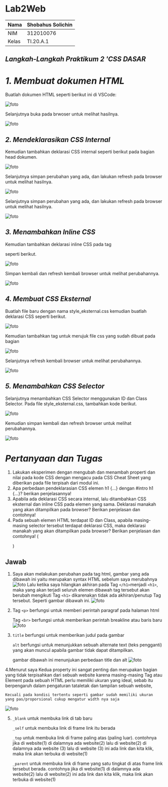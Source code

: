 # Lab2Web
| Nama      | Shobahus Solichin  |
| ----------- | ----------- |
| NIM     | 312010076       |
| Kelas   | TI.20.A.1        |

## *Langkah-Langkah Praktikum 2 'CSS DASAR*

# *1. Membuat dokumen HTML*

Buatlah dokumen HTML seperti berikut ini di VSCode:

![foto](foto/foto1.png)

Selanjutnya buka pada brwoser untuk melihat hasilnya.

![foto](foto/foto1.png)

## *2. Mendeklarasikan CSS Internal*
Kemudian tambahkan deklarasi CSS internal seperti berikut pada bagian head dokumen.

![foto](foto/foto1.png)

Selanjutnya simpan perubahan yang ada, dan lakukan refresh pada browser untuk melihat hasilnya.

![foto](foto/foto1.png)

Selanjutnya simpan perubahan yang ada, dan lakukan refresh pada browser untuk melihat
hasilnya.

![foto](foto/foto1.png)

## *3. Menambahkan Inline CSS*

Kemudian tambahkan deklarasi inline CSS pada tag <p> seperti berikut.

![foto](foto/foto1.png)

Simpan kembali dan refresh kembali browser untuk melihat perubahannya.

![foto](foto/foto1.png)

## *4. Membuat CSS Eksternal*

Buatlah file baru dengan nama style_eksternal.css kemudian buatlah deklarasi CSS seperti berikut.

![foto](foto/foto1.png)

Kemudian tambahkan tag <link> untuk merujuk file css yang sudah dibuat pada bagian <head>

![foto](foto/foto1.png)

Selanjutnya refresh kembali browser untuk melihat perubahannya.

![foto](foto/foto1.png)

## *5. Menambahkan CSS Selector*

Selanjutnya menambahkan CSS Selector menggunakan ID dan Class Selector. Pada file
style_eksternal.css, tambahkan kode berikut.

![foto](foto/foto1.png)

Kemudian simpan kembali dan refresh browser untuk melihat perubahannya.

![foto](foto/foto1.png)

# *Pertanyaan dan Tugas*

1. Lakukan eksperimen dengan mengubah dan menambah properti dan nilai pada kode CSS
dengan mengacu pada CSS Cheat Sheet yang diberikan pada file terpisah dari modul ini.
2. Apa perbedaan pendeklarasian CSS elemen h1 {...} dengan #intro h1 {...}? berikan
penjelasannya!
3. Apabila ada deklarasi CSS secara internal, lalu ditambahkan CSS eksternal dan inline CSS pada
elemen yang sama. Deklarasi manakah yang akan ditampilkan pada browser? Berikan
penjelasan dan contohnya!
4. Pada sebuah elemen HTML terdapat ID dan Class, apabila masing-masing selector tersebut
terdapat deklarasi CSS, maka deklarasi manakah yang akan ditampilkan pada browser?
Berikan penjelasan dan contohnya! ( <p id="paragraf-1" class="text-paragraf"> )

## Jawab
1. Saya akan melakukan perubahan pada tag html, gambar yang ada dibawah ini yaitu merupakan syntax HTML sebelum saya merubahnya
![foto](foto/foto18.png "before")
Lalu ketika saya hilangkan akhiran pada Tag `</h1>`menjadi `<h1>`, maka yang akan terjadi seluruh elemen dibawah tag tersebut akan berubah mengikuti Tag `<h1>` dikarenakan tidak ada akhiran/penutup Tag tersebut. 
Seperti gambar dibawah ini.
![foto](foto/foto19.png "after")

2. Tag `<p>` berfungsi untuk memberi perintah paragraf pada halaman html

	Tag `<br>` berfungsi untuk memberikan perintah breakline atau baris baru
![foto](foto/foto20.png "paragraf & br")

3. `title` berfungsi untuk memberikan judul pada gambar

	`alt` berfungsi untuk menunjukkan sebuah alternate text (teks pengganti) yang akan muncul apabila gambar tidak dapat ditampilkan.

	gambar dibawah ini menunjukan perbedaan title dan alt
![foto](foto/foto21.png "alt title")

4.Menurut saya Kedua property ini sangat penting dan merupakan bagian yang tidak terpisahkan dari sebuah website karena masing-masing Tag atau Element pada sebuah HTML perlu memiliki ukuran yang ideal, sebab itu berpengaruh dalam pengaturan tataletak dan tampilan sebuah website,

	Kecuali pada kondisi tertentu seperti gambar sudah memiliki ukuran yang pas/proporsional cukup mengatur width nya saja
![foto](foto/foto22.png)  

5. `_blank` untuk membuka link di tab baru

	`_self` untuk membuka link di frame link itu berada

	`_top` untuk membuka link di frame paling atas (paling luar).  contohnya jika di website(1) di dalamnya ada website(2) lalu di website(2) di dalamnya ada website (3) lalu di website (3) ini ada link dan kita klik, maka link akan terbuka di website(1)

	`_parent` untuk membuka link di frame yang satu tingkat di atas frame link tersebut berada. contohnya jika di website(1) di dalamnya ada website(2) lalu di website(2) ini ada link dan kita klik, maka link akan terbuka di website(1)